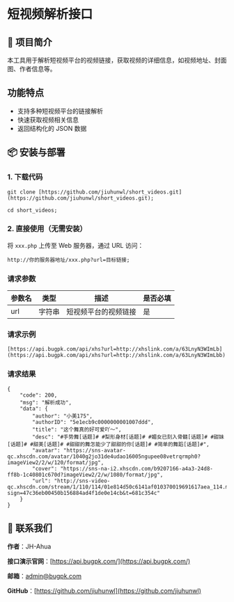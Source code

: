 # 短视频解析接口

## 🚀 项目简介
本工具用于解析短视频平台的视频链接，获取视频的详细信息，如视频地址、封面图、作者信息等。

## 功能特点
- 支持多种短视频平台的链接解析
- 快速获取视频相关信息
- 返回结构化的 JSON 数据

## 📦 安装与部署

### 1. 下载代码



```
git clone [https://github.com/jiuhunwl/short_videos.git](https://github.com/jiuhunwl/short_videos.git);

cd short_videos;
```
### 2. 直接使用（无需安装）

将 `xxx.php` 上传至 Web 服务器，通过 URL 访问：
```
http://你的服务器地址/xxx.php?url=目标链接;
```
### 请求参数
| 参数名 | 类型 | 描述 | 是否必填 |
| ---- | ---- | ---- | ---- |
| url | 字符串 | 短视频平台的视频链接 | 是 |

### 请求示例
```plaintext
[https://api.bugpk.com/api/xhs?url=http://xhslink.com/a/63LnyN3WImLb](https://api.bugpk.com/api/xhs?url=http://xhslink.com/a/63LnyN3WImLbb)
```
### 请求结果
```plaintext
{
    "code": 200,
    "msg": "解析成功",
    "data": {
        "author": "小美175",
        "authorID": "5e1ecb9c0000000001007ddd",
        "title": "这个舞真的好可爱吖～",
        "desc": "#手势舞[话题]# #梨形身材[话题]# #媚女已刻入骨髓[话题]# #甜妹[话题]# #甜美[话题]# #甜甜的舞怎能少了甜甜的你[话题]# #简单的舞蹈[话题]#",
        "avatar": "https://sns-avatar-qc.xhscdn.com/avatar/1040g2jo31de4udao16005ngupee08vetrqrmph0?imageView2/2/w/120/format/jpg",
        "cover": "https://sns-na-i2.xhscdn.com/b9207166-a4a3-24d8-ff8b-1c40801c670d?imageView2/2/w/1080/format/jpg",
        "url": "http://sns-video-qc.xhscdn.com/stream/1/110/114/01e814d50c6141af010370019691617aea_114.mp4?sign=47c36eb00450b156884ad4f1de0e14cb&t=681c354c"
    }
}
```
## 📮 联系我们

**作者**：JH-Ahua

**接口演示官网**：[https://api.bugpk.com/](https://api.bugpk.com/)

**邮箱**：[admin@bugpk.com](mailto:admin@bugpk.com)

**GitHub**：[https://github.com/jiuhunwl](https://github.com/jiuhunwl)
